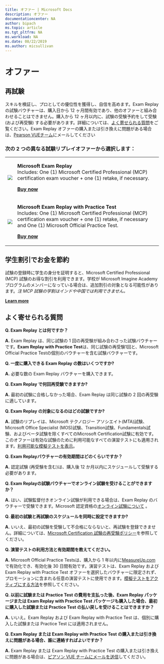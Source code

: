 ```yaml
---
title: オファー | Microsoft Docs
description: オファー 
documentationcenter: NA 
author: bipach
ms.topic: article
ms.tgt_pltfrm: NA
ms.workload: NA
ms.date: 08/22/2019
ms.author: micsullivan
---
```

# オファー

## 再試験

スキルを検証し、プロとしての優位性を獲得し、自信を高めます。Exam Replay の試験バウチャーは、購入日から 12 ヶ月間有効であり、他のオファーと組み合わせることはできません。購入から 12 ヶ月以内に、試験の受験予約をして受験 (および再受験) する必要があります。詳細については、[よく寄せられる質問](＃frequently-asked-questions)をご覧ください。Exam Replay オファーの購入または引き換えに問題がある場合は、[Pearson VUEチーム](mailto:mindhub@pearson.com)にメールしてください

### 次の 2 つの異なる試験リプレイオファーから選択します：

<div>
    <table border="0">
        <tr>
            <td>
                <img src="images/exam-replay-thumbnail.png">
            </td>
            <td>                
                <p><strong>Microsoft Exam Replay</strong><br/>Includes: One (1) Microsoft Certified Professional (MCP) certification exam voucher + one (1) retake, if necessary.</p>
                <p><a href="https://us.mindhub.com/p/Microsoft-Exam-Replay?utm_source=msftmarketing&utm_medium=msft_offers&utm_campaign=ExamReplayFY20&utm_term=ERFY20&utm_content=weblink3"><strong>Buy now</strong></a></p>
            </td>
        </tr>
        <tr>
            <td>
                <img src="images/exam-replay-with-practice-test-thumbnail.png">
            </td>
            <td>
               <p><strong>Microsoft Exam Replay with Practice Test</strong><br/>Includes: One (1) Microsoft Certified Professional (MCP) certification exam voucher + one (1) retake, if necessary and One (1) Microsoft Official Practice Test.</p>
               <p><a href="https://us.mindhub.com/p/Microsoft-Exam-Replay-PT?utm_source=msftmarketing&utm_medium=msft_offers&utm_campaign=ExamReplayFY20&utm_term=ERFY20&utm_content=weblink"><strong>Buy now</strong></a></p>
            </td>
        </tr>
    </table>
</div>

## 学生割引でお金を節約
試験の登録時に学生の身分を証明すると、Microsoft Certified Professional (MCP) 試験のお得な割引を利用できます。学校が Microsoft Imagine Academy プログラムのメンバーになっている場合は、追加割引の対象となる可能性があります。*注 MCP 試験の学割はインドや中国では利用できません。*

[**Learn more**](/learn/certifications/certification-exam-policies)

## <a name="frequently-ask-questions"> よく寄せられる質問

**Q. Exam Replay とは何ですか？**

**A.** Exam Replay は、同じ試験の 1 回の再受験が組み合わさった試験バウチャーです。**Exam Replay with Practice Test**は、同じ試験の再受験1回と、Microsoft Official Practice Testの個別のバウチャーを含む試験バウチャーです。

**Q. 一度に購入できる Exam Replay の数はいくつですか?**

**A.** 必要な数の Exam Replay バウチャーを購入できます。

**Q. Exam Replay で何回再受験できますか?**

**A.** 最初の試験に合格しなかった場合、Exam Replay は同じ試験の 2 回の再受験に適しています。

**Q. Exam Replay の対象になるのはどの試験ですか?**

**A.** 試験のリプレイは、Microsoft  テクノロジー アソシエイト(MTA)試験、Microsoft Office Specialist (MOS)試験、Transition試験、Fundamentals試験、およびベータ試験を除くすべてのMicrosoft Certification試験に有効です。このオファーは有効な試験のために利用可能なすべての演習テストにも適用されます。[利用可能な模擬テストを表示](https://us.mindhub.com/microsoft-practice-tests)。

**Q. Exam Replayバウチャーの有効期間はどのくらいですか？**

**A.** 認定試験 (再受験を含む)は、購入後 12 か月以内にスケジュールして受験する必要があります。

**Q. Exam Replayの試験バウチャーでオンライン試験を受けることができますか？**

**A.** はい、試験監督付きオンライン試験が利用できる場合は、Exam Replay のバウチャーで受験できます。Microsoft 認定資格の[オンライン試験について](https://www.microsoft.com/ja-jp/learning/online-proctored-exams.aspx) 。

**Q. 最初の試験と再試験のスケジュールを同時に設定できますか?**

**A.** いいえ、最初の試験を受験して不合格にならないと、再試験を登録できません。詳細については、[Microsoft Certification 試験の再受験ポリシー](https://www.microsoft.com/ja-jp/learning/certification-exam-policies.aspx)を参照してください。

**Q. 演習テストの利用方法と有効期間を教えてください。**

**A.** Microsoft Official Practice Testsは、購入から 1 年以内に[MeasureUp.com](https://www.measureup.com/)で有効化でき、有効化後 30 日間有効です。演習テストは、Exam Replay および Exam Replay with Practice Test オファーを選択したバウチャーに限定されず、プロモーションに含まれる任意の演習テストに使用できます。[模擬テストをアクティブにする方法](https://home.pearsonvue.com/microsoft/practicetests)を参照してください。

**Q. 以前に試験または Practice Test の費用を支払った後、Exam Replay パッケージまたは Exam Replay with Practice Test パッケージも購入した場合、最初に購入した試験または Practice Test の払い戻しを受けることはできますか？**

**A.** いいえ。Exam Replay および Exam Replay with Practice Test は、個別に購入した試験または Practice Test には適用されません。

**Q. Exam Replay または Exam Replay with Practice Test の購入または引き換えに問題がある場合、誰に連絡すればよいですか？**

**A.** Exam Replay または Exam Replay with Practice Test の購入または引き換えに問題がある場合は、[ピアソン VUE チームにメールを送信](mailto:mindhub@pearson.com)してください。

